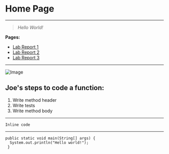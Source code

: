 # Home Page

***

> *Hello World!*

**Pages:**

* [Lab Report 1](lab-report-1-week-2.html)
* [Lab Report 2](lab-report-2-week-4.html)
* [Lab Report 3](lab-report-3-week-6.html)

***

![Image](http://www.sysnet.ucsd.edu/~voelker/pubcom/logo/CSELogo_4Ch.jpg)

## Joe's steps to code a function:

1. Write method header
2. Write tests
3. Write method body

***

`Inline code`

***

```
public static void main(String[] args) {
  System.out.println("Hello world!");
 }
```
